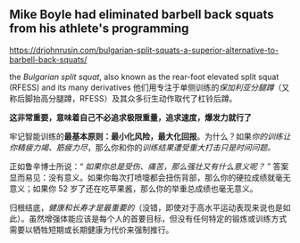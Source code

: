 ## Mike Boyle had eliminated barbell back squats from his athlete's programming

https://drjohnrusin.com/bulgarian-split-squats-a-superior-alternative-to-barbell-back-squats/

the *Bulgarian split squat*, also known as the rear-foot elevated split squat (RFESS) and its many derivatives
他们用专注于单侧训练的*保加利亚分腿蹲*（又称后脚抬高分腿蹲，RFESS）及其众多衍生动作取代了杠铃后蹲。

**这非常重要，意味着自己不必追求极限重量，追求速度，爆发力就行了**

牢记智能训练的**最基本原则：最小化风险，最大化回报**。为什么？如果*你的训练让你精疲力竭、筋疲力尽*，那么你和你的*训练结果遭受重大打击只是时间问题。*

正如鲁辛博士所说：“ *如果你总是受伤、痛苦，那么强壮又有什么意义呢？* ” 答案显而易见：没有意义。如果你每次打喷嚏都会扭伤背部，那么你的硬拉成绩就毫无意义；如果你 52 岁了还在吃苹果酱，那么你的举重总成绩也毫无意义。

归根结底，*健康和长寿才是最重要的*（没错，即使对于高水平运动表现来说也是如此）。虽然增强体能应该是每个人的首要目标，但没有任何特定的锻炼或训练方式需要以牺牲短期或长期健康为代价来强制推行。

